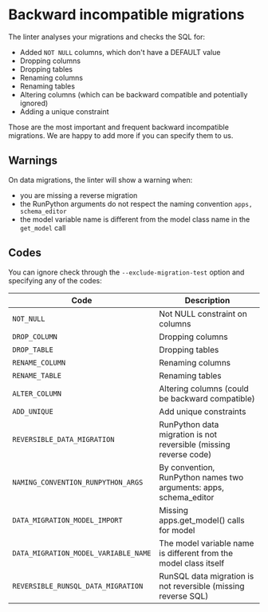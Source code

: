 # Backward incompatible migrations

The linter analyses your migrations and checks the SQL for:

- Added `NOT NULL` columns, which don't have a DEFAULT value
- Dropping columns
- Dropping tables
- Renaming columns
- Renaming tables
- Altering columns (which can be backward compatible and potentially ignored)
- Adding a unique constraint

Those are the most important and frequent backward incompatible migrations.
We are happy to add more if you can specify them to us.


## Warnings

On data migrations, the linter will show a warning when:
* you are missing a reverse migration
* the RunPython arguments do not respect the naming convention `apps, schema_editor`
* the model variable name is different from the model class name in the `get_model` call

## Codes

You can ignore check through the `--exclude-migration-test` option and specifying any of the codes:

|               Code                  |            Description                                                                          |
|-------------------------------------|----------------------------------------------------------------------|
|`NOT_NULL`                           | Not NULL constraint on columns
|`DROP_COLUMN`                        | Dropping columns
|`DROP_TABLE`                         | Dropping tables
|`RENAME_COLUMN`                      | Renaming columns
|`RENAME_TABLE`                       | Renaming tables
|`ALTER_COLUMN`                       | Altering columns (could be backward compatible)
|`ADD_UNIQUE`                         | Add unique constraints
|`REVERSIBLE_DATA_MIGRATION`          | RunPython data migration is not reversible (missing reverse code)
|`NAMING_CONVENTION_RUNPYTHON_ARGS`   | By convention, RunPython names two arguments: apps, schema_editor
|`DATA_MIGRATION_MODEL_IMPORT`        | Missing apps.get_model() calls for model
|`DATA_MIGRATION_MODEL_VARIABLE_NAME` | The model variable name is different from the model class itself
|`REVERSIBLE_RUNSQL_DATA_MIGRATION`   | RunSQL data migration is not reversible (missing reverse SQL)
